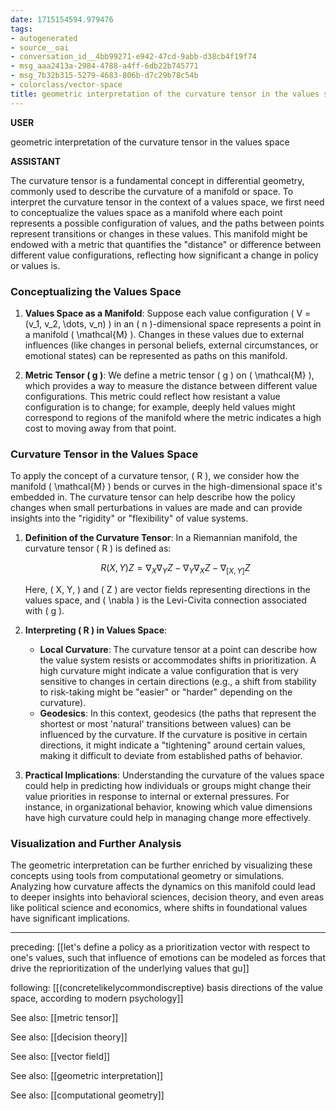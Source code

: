```yaml
---
date: 1715154594.979476
tags:
- autogenerated
- source__oai
- conversation_id__4bb99271-e942-47cd-9abb-d38cb4f19f74
- msg_aaa2413a-2984-4788-a4ff-6db22b745771
- msg_7b32b315-5279-4683-806b-d7c29b78c54b
- colorclass/vector-space
title: geometric interpretation of the curvature tensor in the values space
---
```


**USER**

geometric interpretation of the curvature tensor in the values space


**ASSISTANT**

The curvature tensor is a fundamental concept in differential geometry, commonly used to describe the curvature of a manifold or space. To interpret the curvature tensor in the context of a values space, we first need to conceptualize the values space as a manifold where each point represents a possible configuration of values, and the paths between points represent transitions or changes in these values. This manifold might be endowed with a metric that quantifies the "distance" or difference between different value configurations, reflecting how significant a change in policy or values is.

### Conceptualizing the Values Space

1. **Values Space as a Manifold**: Suppose each value configuration \( V = (v_1, v_2, \dots, v_n) \) in an \( n \)-dimensional space represents a point in a manifold \( \mathcal{M} \). Changes in these values due to external influences (like changes in personal beliefs, external circumstances, or emotional states) can be represented as paths on this manifold.

2. **Metric Tensor \( g \)**: We define a metric tensor \( g \) on \( \mathcal{M} \), which provides a way to measure the distance between different value configurations. This metric could reflect how resistant a value configuration is to change; for example, deeply held values might correspond to regions of the manifold where the metric indicates a high cost to moving away from that point.

### Curvature Tensor in the Values Space

To apply the concept of a curvature tensor, \( R \), we consider how the manifold \( \mathcal{M} \) bends or curves in the high-dimensional space it's embedded in. The curvature tensor can help describe how the policy changes when small perturbations in values are made and can provide insights into the "rigidity" or "flexibility" of value systems.

1. **Definition of the Curvature Tensor**: In a Riemannian manifold, the curvature tensor \( R \) is defined as:

   $$
   R(X, Y)Z = \nabla_X \nabla_Y Z - \nabla_Y \nabla_X Z - \nabla_{[X, Y]}Z
   $$

   Here, \( X, Y, \) and \( Z \) are vector fields representing directions in the values space, and \( \nabla \) is the Levi-Civita connection associated with \( g \).

2. **Interpreting \( R \) in Values Space**:
   - **Local Curvature**: The curvature tensor at a point can describe how the value system resists or accommodates shifts in prioritization. A high curvature might indicate a value configuration that is very sensitive to changes in certain directions (e.g., a shift from stability to risk-taking might be "easier" or "harder" depending on the curvature).
   - **Geodesics**: In this context, geodesics (the paths that represent the shortest or most 'natural' transitions between values) can be influenced by the curvature. If the curvature is positive in certain directions, it might indicate a "tightening" around certain values, making it difficult to deviate from established paths of behavior.

3. **Practical Implications**: Understanding the curvature of the values space could help in predicting how individuals or groups might change their value priorities in response to internal or external pressures. For instance, in organizational behavior, knowing which value dimensions have high curvature could help in managing change more effectively.

### Visualization and Further Analysis

The geometric interpretation can be further enriched by visualizing these concepts using tools from computational geometry or simulations. Analyzing how curvature affects the dynamics on this manifold could lead to deeper insights into behavioral sciences, decision theory, and even areas like political science and economics, where shifts in foundational values have significant implications.


---

preceding: [[let's define a policy as a prioritization vector with respect to one's values, such that influence of emotions can be modeled as forces that drive the reprioritization of the underlying values that gu]]  


following: [[(concretelikelycommondiscreptive) basis directions of the value space, according to modern psychology]]

See also: [[metric tensor]]


See also: [[decision theory]]


See also: [[vector field]]


See also: [[geometric interpretation]]


See also: [[computational geometry]]